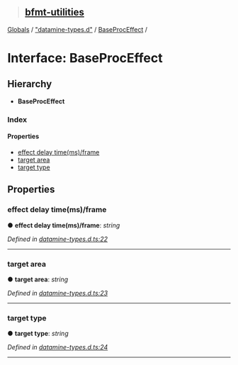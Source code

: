 > ## [bfmt-utilities](../README.md)

[Globals](../globals.md) / ["datamine-types.d"](../modules/_datamine_types_d_.md) / [BaseProcEffect](_datamine_types_d_.baseproceffect.md) /

# Interface: BaseProcEffect

## Hierarchy

* **BaseProcEffect**

### Index

#### Properties

* [effect delay time(ms)/frame](_datamine_types_d_.baseproceffect.md#effect-delay-time(ms)/frame)
* [target area](_datamine_types_d_.baseproceffect.md#target-area)
* [target type](_datamine_types_d_.baseproceffect.md#target-type)

## Properties

###  effect delay time(ms)/frame

● **effect delay time(ms)/frame**: *string*

*Defined in [datamine-types.d.ts:22](https://github.com/BluuArc/bfmt-utilities/blob/0a68867/src/datamine-types.d.ts#L22)*

___

###  target area

● **target area**: *string*

*Defined in [datamine-types.d.ts:23](https://github.com/BluuArc/bfmt-utilities/blob/0a68867/src/datamine-types.d.ts#L23)*

___

###  target type

● **target type**: *string*

*Defined in [datamine-types.d.ts:24](https://github.com/BluuArc/bfmt-utilities/blob/0a68867/src/datamine-types.d.ts#L24)*

___